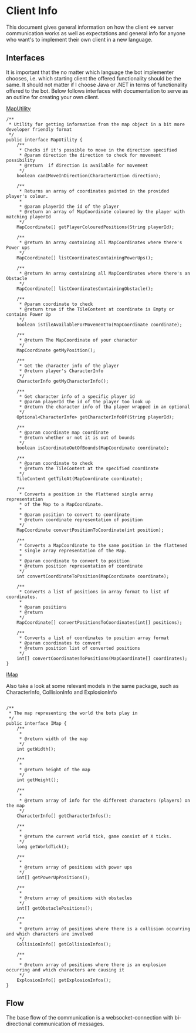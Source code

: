 # Client Info

This document gives general information on how the client <=> server communication works as well as expectations and
general info for anyone who want's to implement their own client in a new language.

## Interfaces
It is important that the no matter which language the bot implementer chooses, i.e. which starting client the 
offered functionality should be the same. It should not matter if I choose Java or .NET in terms of functionality
offered to the bot. Below follows interfaces with documentation to serve as an outline for creating your own client. 


[MapUtility](client-util/src/main/java/se/cygni/paintbot/client/MapUtility.java)
``` 
/**
 * Utility for getting information from the map object in a bit more developer friendly format
 */
public interface MapUtility {
    /**
     * Checks if it's possible to move in the direction specified
     * @param direction the direction to check for movement possibility
     * @return  if direction is available for movement
     */
    boolean canIMoveInDirection(CharacterAction direction);

    /**
     * Returns an array of coordinates painted in the provided player's colour.
     *
     * @param playerId the id of the player
     * @return an array of MapCoordinate coloured by the player with matching playerId
     */
    MapCoordinate[] getPlayerColouredPositions(String playerId);

    /**
     * @return An array containing all MapCoordinates where there's Power ups
     */
    MapCoordinate[] listCoordinatesContainingPowerUps();

    /**
     * @return An array containing all MapCoordinates where there's an Obstacle
     */
    MapCoordinate[] listCoordinatesContainingObstacle();

    /**
     * @param coordinate to check
     * @return true if the TileContent at coordinate is Empty or contains Power Up
     */
    boolean isTileAvailableForMovementTo(MapCoordinate coordinate);

    /**
     * @return The MapCoordinate of your character
     */
    MapCoordinate getMyPosition();

    /**
     * Get the character info of the player
     * @return player's CharacterInfo
     */
    CharacterInfo getMyCharacterInfo();

    /**
     * Get character info of a specific player id
     * @param playerId the id of the player too look up
     * @return the character info of tha player wrapped in an optional
     */
    Optional<CharacterInfo> getCharacterInfoOf(String playerId);

    /**
     * @param coordinate map coordinate
     * @return whether or not it is out of bounds
     */
    boolean isCoordinateOutOfBounds(MapCoordinate coordinate);

    /**
     * @param coordinate to check
     * @return the TileContent at the specified coordinate
     */
    TileContent getTileAt(MapCoordinate coordinate);

    /**
     * Converts a position in the flattened single array representation
     * of the Map to a MapCoordinate.
     *
     * @param position to convert to coordinate
     * @return coordinate representation of position
     */
    MapCoordinate convertPositionToCoordinate(int position);

    /**
     * Converts a MapCoordinate to the same position in the flattened
     * single array representation of the Map.
     *
     * @param coordinate to convert to position
     * @return position representation of coordinate
     */
    int convertCoordinateToPosition(MapCoordinate coordinate);

    /**
     * Converts a list of positions in array format to list of coordinates.
     *
     * @param positions
     * @return
     */
    MapCoordinate[] convertPositionsToCoordinates(int[] positions);

    /**
     * Converts a list of coordinates to position array format
     * @param coordinates to convert
     * @return position list of converted positions
     */
    int[] convertCoordinatesToPositions(MapCoordinate[] coordinates);
}
```


[IMap](api/src/main/java/se/cygni/paintbot/api/model/IMap.java)

Also take a look at some relevant models in the same package, such as CharacterInfo, CollisionInfo and ExplosionInfo
``` 

/**
 * The map representing the world the bots play in
 */
public interface IMap {
    /**
     *
     * @return width of the map
     */
    int getWidth();

    /**
     *
     * @return height of the map
     */
    int getHeight();

    /**
     *
     * @return array of info for the different characters (players) on the map
     */
    CharacterInfo[] getCharacterInfos();

    /**
     *
     * @return the current world tick, game consist of X ticks.
     */
    long getWorldTick();

    /**
     *
     * @return array of positions with power ups
     */
    int[] getPowerUpPositions();

    /**
     *
     * @return array of positions with obstacles
     */
    int[] getObstaclePositions();

    /**
     *
     * @return array of positions where there is a collision occurring and which characters are involved
     */
    CollisionInfo[] getCollisionInfos();

    /**
     *
     * @return array of positions where there is an explosion occurring and which characters are causing it
     */
    ExplosionInfo[] getExplosionInfos();
}

```

## Flow
The base flow of the communication is a websocket-connection with bi-directional communication of messages.
